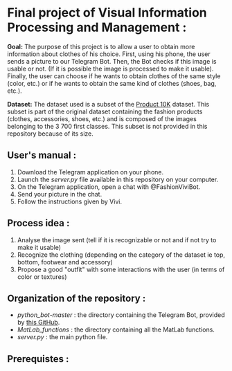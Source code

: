 # Final project of Visual Information Processing and Management :
**Goal:** The purpose of this project is to allow a user to obtain more information about clothes of his choice.
First, using his phone, the user sends a picture to our Telegram Bot. Then, the Bot checks if this image is usable or not. (If it is possible the image is processed to make it usable).
Finally, the user can choose if he wants to obtain clothes of the same style (color, etc.) or if he wants to obtain the same kind
of clothes (shoes, bag, etc.).

**Dataset:** The dataset used is a subset of the [Product 10K](https://products-10k.github.io/) dataset. This subset 
is part of the original dataset containing the fashion products (clothes, accessories, shoes, etc.) and is
composed of the images belonging to the 3 700 first classes.
This subset is not provided in this repository because of its size.

## User's manual :
1. Download the Telegram application on your phone.
2. Launch the *server.py* file available in this repository on your computer.
3. On the Telegram application, open a chat with @FashionViviBot.
4. Send your picture in the chat.
5. Follow the instructions given by Vivi. 

## Process idea :
1. Analyse the image sent (tell if it is recognizable or not and if not try to make it usable)
2. Recognize the clothing (depending on the category of the dataset ie top, bottom, footwear and accessory)
3. Propose a good "outfit" with some interactions with the user (in terms of color or textures)

## Organization of the repository :
- *python_bot-master* : the directory containing the Telegram Bot, provided by [this GitHub](https://github.com/dros1986/python_bot).
- *MatLab_functions* : the directory containing all the MatLab functions. 
- *server.py* : the main python file.

## Prerequistes :
